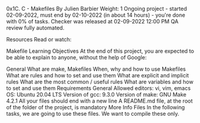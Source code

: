 0x1C. C - Makefiles
 By Julien Barbier
  Weight: 1
   Ongoing project - started 02-09-2022, must end by 02-10-2022 (in about 14 hours) - you're done with 0% of tasks.
    Checker was released at 02-09-2022 12:00 PM
     QA review fully automated.




Resources
Read or watch:

Makefile
Learning Objectives
At the end of this project, you are expected to be able to explain to anyone, without the help of Google:

General
What are make, Makefiles
When, why and how to use Makefiles
What are rules and how to set and use them
What are explicit and implicit rules
What are the most common / useful rules
What are variables and how to set and use them
Requirements
General
Allowed editors: vi, vim, emacs
OS: Ubuntu 20.04 LTS
Version of gcc: 9.3.0
Version of make: GNU Make 4.2.1
All your files should end with a new line
A README.md file, at the root of the folder of the project, is mandatory
More Info
Files
In the following tasks, we are going to use these files. We want to compile these only.